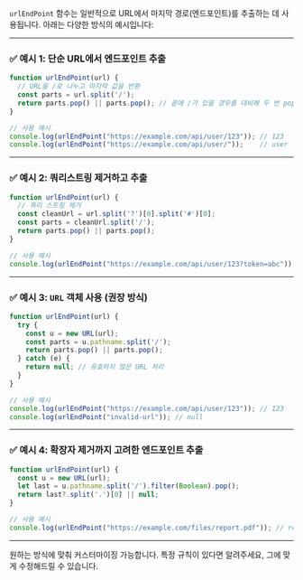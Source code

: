 `urlEndPoint` 함수는 일반적으로 URL에서 마지막 경로(엔드포인트)를 추출하는 데 사용됩니다. 아래는 다양한 방식의 예시입니다:

---

### ✅ 예시 1: 단순 URL에서 엔드포인트 추출

```javascript
function urlEndPoint(url) {
  // URL을 /로 나누고 마지막 값을 반환
  const parts = url.split('/');
  return parts.pop() || parts.pop(); // 끝에 /가 있을 경우를 대비해 두 번 pop
}

// 사용 예시
console.log(urlEndPoint("https://example.com/api/user/123")); // 123
console.log(urlEndPoint("https://example.com/api/user/"));    // user
```

---

### ✅ 예시 2: 쿼리스트링 제거하고 추출

```javascript
function urlEndPoint(url) {
  // 쿼리 스트링 제거
  const cleanUrl = url.split('?')[0].split('#')[0];
  const parts = cleanUrl.split('/');
  return parts.pop() || parts.pop();
}

// 사용 예시
console.log(urlEndPoint("https://example.com/api/user/123?token=abc")); // 123
```

---

### ✅ 예시 3: `URL` 객체 사용 (권장 방식)

```javascript
function urlEndPoint(url) {
  try {
    const u = new URL(url);
    const parts = u.pathname.split('/');
    return parts.pop() || parts.pop();
  } catch (e) {
    return null; // 유효하지 않은 URL 처리
  }
}

// 사용 예시
console.log(urlEndPoint("https://example.com/api/user/123")); // 123
console.log(urlEndPoint("invalid-url")); // null
```

---

### ✅ 예시 4: 확장자 제거까지 고려한 엔드포인트 추출

```javascript
function urlEndPoint(url) {
  const u = new URL(url);
  let last = u.pathname.split('/').filter(Boolean).pop();
  return last?.split('.')[0] || null;
}

// 사용 예시
console.log(urlEndPoint("https://example.com/files/report.pdf")); // report
```

---

원하는 방식에 맞춰 커스터마이징 가능합니다. 특정 규칙이 있다면 알려주세요, 그에 맞게 수정해드릴 수 있습니다.
